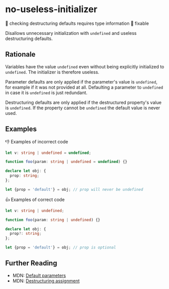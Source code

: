 # no-useless-initializer

:mag_right: checking destructuring defaults requires type information
:wrench: fixable

Disallows unnecessary initialization with `undefined` and useless destructuring defaults.

## Rationale

Variables have the value `undefined` even without being explicitly initialized to `undefined`. The initializer is therefore useless.

Parameter defaults are only applied if the parameter's value is `undefined`, for example if it was not provided at all. Defaulting a parameter to `undefined` in case it is `undefined` is just redundant.

Destructuring defaults are only applied if the destructured property's value is `undefined`. If the property cannot be `undefined` the default value is never used.

## Examples

:thumbsdown: Examples of incorrect code

```ts
let v: string | undefined = undefined;

function foo(param: string | undefined = undefined) {}

declare let obj: {
  prop: string;
};

let {prop = 'default'} = obj; // prop will never be undefined
```

:thumbsup: Examples of correct code

```ts
let v: string | undefined;

function foo(param: string | undefined) {}

declare let obj: {
  prop?: string;
};

let {prop = 'default'} = obj; // prop is optional
```

## Further Reading

* MDN: [Default parameters](https://developer.mozilla.org/en-US/docs/Web/JavaScript/Reference/Functions/Default_parameters)
* MDN: [Destructuring assignment](https://developer.mozilla.org/en-US/docs/Web/JavaScript/Reference/Operators/Destructuring_assignment)

